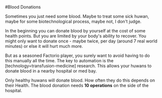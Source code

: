 #Blood Donations

Sometimes you just need some blood. Maybe to treat some sick huwan, maybe for some biotechnological process, maybe not, I don't judge. 

In the beginning you can donate blood by yourself at the cost of some health points. But you are limited by your body's ability to recover. You might only want to donate once - maybe twice, per day (around 7 real world minutes) or else it will hurt much more.

But as a seasoned Factorio player, you surely want to avoid having to do this manually all the time. The key to automation is the [technology=transfusion-medicine] research. This allows your huwans to donate blood in a nearby hospital or med bay. 

Only healthy huwans will donate blood. How often they do this depends on their Health. The blood donation needs **10 operations** on the side of the hospital.


